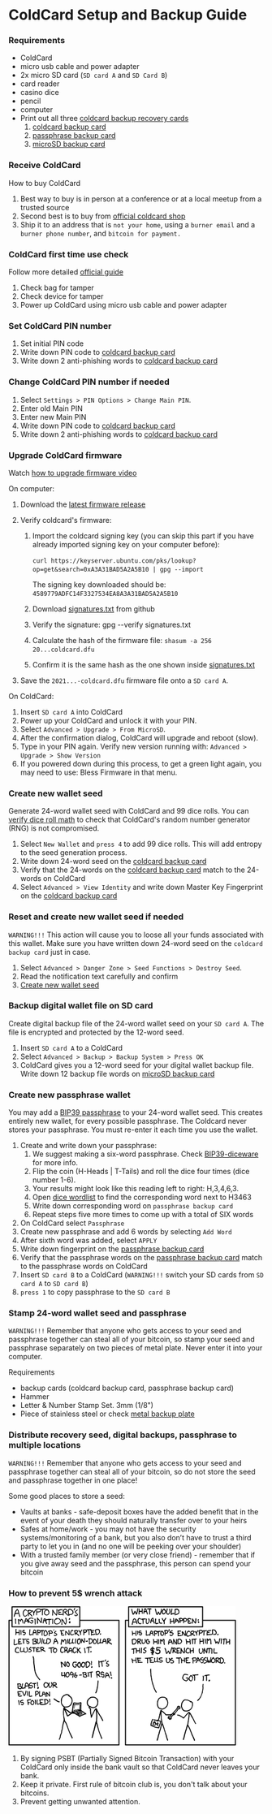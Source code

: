 # ColdCard Setup and Backup Guide
### Requirements
* ColdCard
* micro usb cable and power adapter
* 2x micro SD card (`SD card A` and `SD Card B`)
* card reader
* casino dice
* pencil
* computer
* Print out all three [coldcard backup recovery cards](https://coldcardwallet.com/docs/recovery-cards)
    1. [coldcard backup card](https://coldcardwallet.com/docs/static/pdf/coldcard-backup-card-v2.png)
    1. [passphrase backup card](https://coldcardwallet.com/docs/static/pdf/recovery-card-v1.png)
    1. [microSD backup card](https://coldcardwallet.com/docs/static/pdf/microsd-password-v1.png)
    
### Receive ColdCard
How to buy ColdCard
1. Best way to buy is in person at a conference or at a local meetup from a trusted source
1. Second best is to buy from [official coldcard shop](https://coldcardwallet.com/)
1. Ship it to an address that is `not your home`, using a `burner email` and a `burner phone number`, and `bitcoin for payment.`

### ColdCard first time use check
Follow more detailed [official guide](https://coldcardwallet.com/docs/quick)

1. Check bag for tamper
1. Check device for tamper
1. Power up ColdCard using micro usb cable and power adapter

### Set ColdCard PIN number
1. Set initial PIN code
1. Write down PIN code to [coldcard backup card](https://coldcardwallet.com/docs/static/pdf/coldcard-backup-card-v2.png)
1. Write down 2 anti-phishing words to [coldcard backup card](https://coldcardwallet.com/docs/static/pdf/coldcard-backup-card-v2.png)

### Change ColdCard PIN number if needed
1. Select `Settings > PIN Options > Change Main PIN`.
2. Enter old Main PIN
3. Enter new Main PIN
4. Write down PIN code to [coldcard backup card](https://coldcardwallet.com/docs/static/pdf/coldcard-backup-card-v2.png)
5. Write down 2 anti-phishing words to [coldcard backup card](https://coldcardwallet.com/docs/static/pdf/coldcard-backup-card-v2.png)

### Upgrade ColdCard firmware
Watch [how to upgrade firmware video](https://www.youtube.com/watch?v=RYcB5HpfcaE&list=PLZKkuPrgFw0axLoDDzxAIYzpZeC_T1i7W&index=3)

On computer:
1. Download the [latest firmware release](https://coldcardwallet.com/docs/upgrade)
1. Verify coldcard's firmware:
    1. Import the coldcard signing key (you can skip this part if you have already imported signing key on your computer before):

       `curl https://keyserver.ubuntu.com/pks/lookup?op=get&search=0xA3A31BAD5A2A5B10 | gpg --import`

       The signing key downloaded should be: `4589779ADFC14F3327534EA8A3A31BAD5A2A5B10`
    1. Download [signatures.txt](https://github.com/Coldcard/firmware/blob/master/releases/signatures.txt) from github
    1. Verify the signature: gpg --verify signatures.txt
    1. Calculate the hash of the firmware file: `shasum -a 256 20...coldcard.dfu`
    1. Confirm it is the same hash as the one shown inside [signatures.txt](https://raw.githubusercontent.com/Coldcard/firmware/master/releases/signatures.txt)

1. Save the `2021...-coldcard.dfu` firmware file onto a `SD card A`.

On ColdCard:
1. Insert `SD card A` into ColdCard
1. Power up your ColdCard and unlock it with your PIN.
1. Select `Advanced > Upgrade > From MicroSD`.
1. After the confirmation dialog, ColdCard will upgrade and reboot (slow).
1. Type in your PIN again. Verify new version running with: `Advanced > Upgrade > Show Version`
1. If you powered down during this process, to get a green light again, you may need to use: Bless Firmware in that menu.

### Create new wallet seed
Generate 24-word wallet seed with ColdCard and 99 dice rolls. You can [verify dice roll math](https://coldcardwallet.com/docs/verifying-dice-roll-math) to check that ColdCard's random number generator (RNG) is not compromised.

1. Select `New Wallet` and `press 4` to add 99 dice rolls. This will add entropy to the seed generation process.
2. Write down 24-word seed on the [coldcard backup card](https://coldcardwallet.com/docs/static/pdf/coldcard-backup-card-v2.png)
3. Verify that the 24-words on the [coldcard backup card](https://coldcardwallet.com/docs/static/pdf/coldcard-backup-card-v2.png) match to the 24-words on ColdCard
4. Select `Advanced > View Identity` and write down Master Key Fingerprint on the [coldcard backup card](https://coldcardwallet.com/docs/static/pdf/coldcard-backup-card-v2.png)

### Reset and create new wallet seed if needed
`WARNING!!!` This action will cause you to loose all your funds associated with this wallet. Make sure you have written down 24-word seed on the `coldcard backup card` just in case.

1. Select `Advanced > Danger Zone > Seed Functions > Destroy Seed`.
2. Read the notification text carefully and confirm
3. [Create new wallet seed](create-new-wallet-seed)

### Backup digital wallet file on SD card
Create digital backup file of the 24-word wallet seed on your `SD card A`. The file is encrypted and protected by the 12-word seed.

1. Insert `SD card A` to a ColdCard
1. Select `Advanced > Backup > Backup System > Press OK`
1. ColdCard gives you a 12-word seed for your digital wallet backup file. Write down 12 backup file words on [microSD backup card](https://coldcardwallet.com/docs/static/pdf/microsd-password-v1.png)

### Create new passphrase wallet
You may add a [BIP39 passphrase](https://coldcardwallet.com/docs/passphrase) to your 24-word wallet seed. This creates entirely new wallet, for every possible passphrase. The Coldcard never stores your passphrase. You must re-enter it each time you use the wallet.
1. Create and write down your passphrase:
    1. We suggest making a six-word passphrase. Check [BIP39-diceware](https://github.com/dstodolny/BIP39-diceware) for more info.
    1. Flip the coin (H-Heads | T-Tails) and roll the dice four times (dice number 1-6).
    1. Your results might look like this reading left to right: H,3,4,6,3.
    1. Open [dice wordlist](https://github.com/dstodolny/BIP39-diceware/blob/master/words) to find the corresponding word next to H3463
    1. Write down corresponding word on `passphrase backup card`
    1. Repeat steps five more times to come up with a total of SIX words
1. On ColdCard select `Passphrase`
1. Create new passphrase and add 6 words by selecting `Add Word`
1. After sixth word was added, select `APPLY`
1. Write down fingerprint on the [passphrase backup card](https://coldcardwallet.com/docs/static/pdf/recovery-card-v1.png)
1. Verify that the passphrase words on the [passphrase backup card](https://coldcardwallet.com/docs/static/pdf/recovery-card-v1.png) match to the passphrase words on ColdCard
1. Insert `SD card B` to a ColdCard (`WARNING!!!` switch your SD cards from `SD card A` to `SD card B`)
1. `press 1` to copy passphrase to the `SD card B`

### Stamp 24-word wallet seed and passphrase
`WARNING!!!` Remember that anyone who gets access to your seed and passphrase together can steal all of your bitcoin, so stamp your seed and passphrase separately on two pieces of metal plate. Never enter it into your computer.

Requirements
* backup cards (coldcard backup card, passphrase backup card)
* Hammer
* Letter & Number Stamp Set. 3mm (1/8")
* Piece of stainless steel or check [metal backup plate](https://bitcoinseedbackup.com/)

### Distribute recovery seed, digital backups, passphrase to multiple locations

`WARNING!!!` Remember that anyone who gets access to your seed and passphrase together can steal all of your bitcoin, so do not store the seed and passphrase together in one place!

Some good places to store a seed:
- Vaults at banks - safe-deposit boxes have the added benefit that in the event of your death they should naturally transfer over to your heirs
- Safes at home/work - you may not have the security systems/monitoring of a bank, but you also don’t have to trust a third party to let you in (and no one will be peeking over your shoulder)
- With a trusted family member (or very close friend) - remember that if you give away seed and the passphrase, this person can spend your bitcoin

### How to prevent 5$ wrench attack
![alt text](img/img.png)

1. By signing PSBT (Partially Signed Bitcoin Transaction) with your ColdCard only inside the bank vault so that ColdCard never leaves your bank.
2. Keep it private. First rule of bitcoin club is, you don't talk about your bitcoins.
3. Prevent getting unwanted attention.